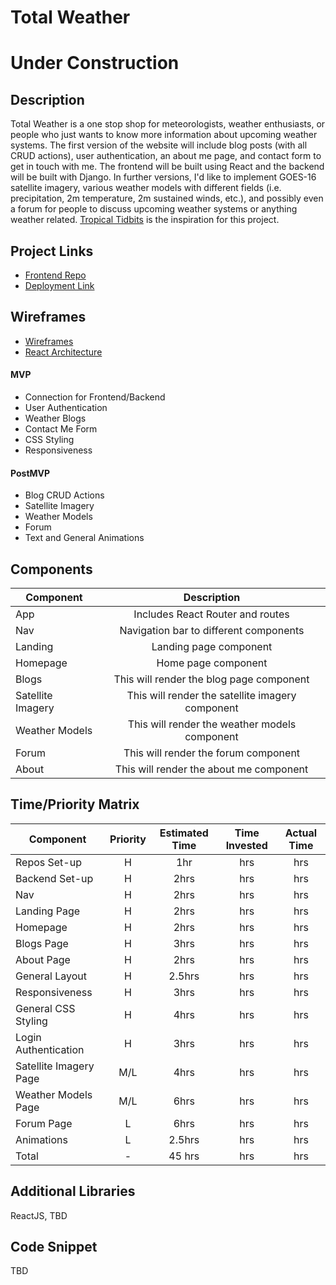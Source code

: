# Total Weather

# Under Construction

## Description

Total Weather is a one stop shop for meteorologists, weather enthusiasts, or people who just wants to know more information about upcoming weather systems. The first version of the website will include blog posts (with all CRUD actions), user authentication, an about me page, and contact form to get in touch with me. The frontend will be built using React and the backend will be built with Django. In further versions, I'd like to implement GOES-16 satellite imagery, various weather models with different fields (i.e. precipitation, 2m temperature, 2m sustained winds, etc.), and possibly even a forum for people to discuss upcoming weather systems or anything weather related. [Tropical Tidbits](https://www.tropicaltidbits.com/) is the inspiration for this project.

## Project Links

- [Frontend Repo](https://github.com/ingl3585/total-weather-frontend)
- [Deployment Link](https://ingl3585.github.io/total-weather-frontend/)

## Wireframes

- [Wireframes](https://imgur.com/a/nVzSXq9)
- [React Architecture](https://imgur.com/a/JaxSehh)

#### MVP

- Connection for Frontend/Backend
- User Authentication
- Weather Blogs 
- Contact Me Form
- CSS Styling
- Responsiveness

#### PostMVP

- Blog CRUD Actions
- Satellite Imagery
- Weather Models
- Forum
- Text and General Animations

## Components

| Component | Description | 
| --- | :---: |  
| App | Includes React Router and routes | 
| Nav | Navigation bar to different components |
| Landing | Landing page component |
| Homepage | Home page component | 
| Blogs | This will render the blog page component |
| Satellite Imagery | This will render the satellite imagery component | 
| Weather Models | This will render the weather models component |
| Forum | This will render the forum component | 
| About | This will render the about me component | 

## Time/Priority Matrix

| Component | Priority | Estimated Time | Time Invested | Actual Time |
| --- | :---: |  :---: | :---: | :---: |
| Repos Set-up | H | 1hr | hrs | hrs |
| Backend Set-up | H | 2hrs | hrs | hrs |
| Nav | H | 2hrs | hrs | hrs |
| Landing Page | H | 2hrs | hrs | hrs |
| Homepage | H | 2hrs | hrs | hrs |
| Blogs Page | H | 3hrs | hrs | hrs |
| About Page | H | 2hrs | hrs | hrs |
| General Layout | H | 2.5hrs | hrs | hrs |
| Responsiveness | H | 3hrs | hrs | hrs |
| General CSS Styling | H | 4hrs | hrs | hrs |
| Login Authentication | H | 3hrs | hrs | hrs |
| Satellite Imagery Page | M/L | 4hrs| hrs | hrs |
| Weather Models Page | M/L | 6hrs | hrs | hrs |
| Forum Page | L | 6hrs | hrs | hrs |
| Animations | L | 2.5hrs | hrs | hrs |
| Total | - | 45 hrs |  hrs | hrs |

## Additional Libraries
ReactJS, TBD

## Code Snippet
TBD
